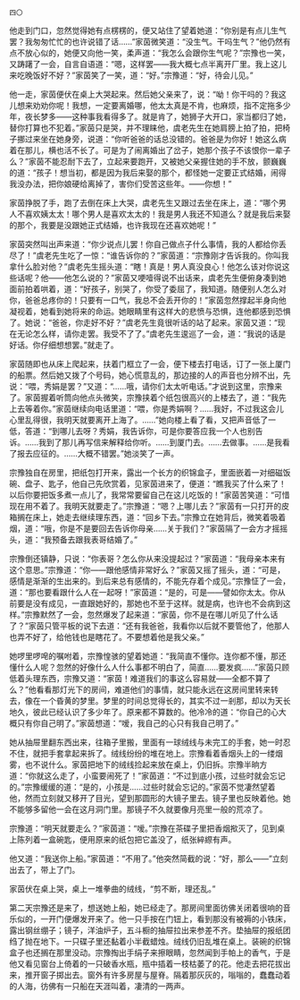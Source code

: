     四〇 

   他走到门口，忽然觉得她有点楞楞的，便又站住了望着她道：“你别是有点儿生气罢？我匆匆忙忙的也许说错了话……”家茵微笑道：“没生气。干吗生气？”他仍然有点不放心似的，她便又向他一笑，柔声道：“我怎么会跟你生气呢？”宗豫也一笑，又踌躇了一会，自言自语道：“嗯，这样罢——我大概七点半离开厂里。我上这儿来吃晚饭好不好？”家茵笑了一笑，道：“好。”宗豫道：“好，待会儿见。”

   他一走，家茵便伏在桌上大哭起来。然后她父亲来了，说：“呦！你干吗的？我这儿想来劝劝你呢！我想，一定要离婚哪，他太太真是不肯，也麻烦，指不定拖多少年，夜长梦多——这种事我看得多了。就是肯了，她狮子大开口，家当都归了她，替你打算也不犯着。”家茵只是哭，并不理睐他，虞老先生在她肩膀上拍了拍，把椅子挪过来坐在她身旁，说道：“你听爸爸的话总没错的。爸爸是为你好！她这么病着在那儿，横也活不长了。可是为了闹离婚出了岔子，她那个孩子不该恨你一辈子么？”家茵不能忍耐下去了，立起来要跑开，又被她父亲握住她的手不放，颤巍巍的道：“孩子！想当初，都是因为我后来娶的那个，都怪她一定要正式结婚，闹得我没办法，把你娘硬给离掉了，害你们受苦这些年。——你想！”

   家茵挣脱了手，跑了去倒在床上大哭，虞老先生又跟过去坐在床上，道：“哪个男人不喜欢姨太太！哪个男人是喜欢太太的！我是男人我还不知道么？就是我后来娶的那个，我要是没跟她正式结婚，也许我现在还喜欢她呢！”

   家茵突然叫出声来道：“你少说点儿罢！你自己做点子什么事情，我的人都给你丢尽了！”虞老先生吃了一惊：“谁告诉你的？”家茵道：“宗豫刚才告诉我的。你叫我拿什么脸对他？”虞老先生摇头道：“瞎！真是！男人真没良心！他怎么该对你说这些话呢？他——他怎么说的？”家茵又哽噎得说不出话来，虞老先生便俯身凑到她面前拍着哄着，道：“好孩子，别哭了，你受了委屈了，我知道。随便别人怎么对你，爸爸总疼你的！只要有一口气，我总不会丢开你的！”家茵忽然撑起半身向他凝视着，她看到她将来的命运。她眼睛里有这样大的悲愤与恐惧，连他都感到恐惧了。她说：“爸爸，你走好不好？”虞老先生竟很听话的站了起来。家茵又道：“现在无论怎么样，请你走罢。我受不了了。”虞老先生逡巡了一会，道：“我说的话是好话。你仔细想想罢。”就走了。

   家茵随即也从床上爬起来，扶着门框立了一会，便下楼去打电话，订了一张上厦门的船票。然后她又拨了个号码，她心慌意乱的，那边接的人的声音也分辨不出，先说：“喂，秀娟是罢？”又道：“……哦，请你们太太听电话。”才说到这里，宗豫来了。家茵握着听筒向他点头微笑，宗豫挟着个纸包很高兴的上楼去了，道：“我先上去等着你。”家茵继续向电话里道：“喂，你是秀娟啊？……我好，不过我这会儿心里乱得很，我明天就要离开上海了。……”她向楼上看了看，又把声音低了一低，答道：“到哪儿去呀？秀娟，我告诉你，可是你要答应我一个人也别告诉。……我到了那儿再写信来解释给你听。……到厦门去。……去做事。……是我看了报去应征的。……大概不错罢。”她淡笑了一声。

   宗豫独自在房里，把纸包打开来，露出一个长方的织锦盒子，里面嵌着一对细磁饭碗、盘子、匙子，他自己先欣赏着，见家茵进来了，便道：“瞧我买了什么来了！以后你要把饭多煮一点儿了，我常常要留自己在这儿吃饭的！”家茵苦笑道：“可惜现在用不着了。我明天就要走了。”宗豫道：“嗯？上哪儿去？”家茵有一只打开的皮箱搁在床上，她走去继续理东西，道：“回乡下去。”宗豫立在她背后，微笑着吸着烟，道：“哦，你是不是要回去告诉你母亲……关于我们？”家茵隔了一会方才摇摇头，道：“我预备去跟我表哥结婚了。”

   宗豫倒还镇静，只说：“你表哥？怎么你从来没提起过？”家茵道：“我母亲本来有这个意思。”宗豫道：“你——跟他感情非常好么？”家茵又摇了摇头，道：“可是，感情是渐渐的生出来的。到后来总有感情的，不能先存着个成见。”宗豫怔了一会，道：“那也要看跟什么人在一起呀！”家茵道：“是的，可是——譬如你太太。你从前要是没有成见，一直跟她好的，那她也不至于这样。就是病，也许也不会病到这样。”宗豫默然了一会，忽然爆发了起来道：“家茵，你不是在哪儿听见了什么话了？”家茵只管平板的说下去道：“还有我爸爸，我看你以后就不要管他了，他那人也弄不好了，给他钱也是瞎花了。不要想着他是我父亲。”

   她啰里啰唣的嘱咐着，宗豫惶骇的望着她道：“我简直不懂你。连你都不懂，那还懂什么人呢？忽然的好像什么人什么事都不明白了，简直……要发疯……”家茵只顾低着头理东西，宗豫又道：“家茵！难道我们的事这么容易就——全都不算了么？”他看看那灯光下的房间，难道他们的事情，就只能永远在这房间里转来转去，像在一个昏黄的梦里。梦里的时间总觉得长的，其实不过一剎那，却以为天长地久，彼此已经认识了多少年了。原来都不算数的。他冷冷的道：“你自己的心大概只有你自己明了。”家茵想道：“嗳，我自己的心只有我自己明了。”

   她从抽屉里翻东西出来，往箱子里搬，里面有一球绒线与未完工的手套，她一时忍不住，就把手套拿起来拆了。绒线纷纷的堆在地上。宗豫看着香烟头上的一缕烟雾，也不说什么。家茵把地下的绒线捡起来放在桌上，仍旧拆。宗豫半晌方道：“你就这么走了，小蛮要闹死了！”家茵道：“不过到底小孩，过些时就会忘记的。”宗豫缓缓的道：“是的，小孩是……过些时就会忘记的。”家茵不觉凄然望着他，然而立刻就又移开了目光，望到那圆形的大镜子里去。镜子里也反映着他。她不能够多留他一会在这月洞门里。那镜子不久就要像月亮里一般的荒凉了。

   宗豫道：“明天就要走么？”家茵道：“嗳。”宗豫在茶碟子里把香烟揿灭了，见到桌上陈列着一盒碗匙，便用原来的纸包把它盖没了，纸张綷縩有声。

   他又道：“我送你上船。”家茵道：“不用了。”他突然简截的说：“好，那么——”立刻出去了，带上了门。

   家茵伏在桌上哭，桌上一堆拳曲的绒线，“剪不断，理还乱。”

   第二天宗豫还是来了，想送她上船，她已经走了。那房间里面彷佛关闭着很响的音乐似的，一开门便爆发开来了。他一只手按在门钮上，看到那没有被褥的小铁床，露出钢丝绷子；镜子，洋油炉子，五斗橱的抽屉拉出来参差不齐。垫抽屉的报纸团绉了抛在地下。一只碟子里还黏着小半截蜡烛。绒线仍旧乱堆在桌上。装碗的织锦盒子也还搁在那里没动。宗豫掏出手绢子来擦眼睛，忽然闻到手帕上的香气，于是他又看见窗台上倚着的一只破香水瓶，瓶中插着一枝枯萎了的花。他走去把花拔出来，推开窗子掷出去。窗外有许多房屋与屋脊。隔着那灰灰的，嗡嗡的，蠢蠢动着的人海，彷佛有一只船在天涯叫着，凄清的一两声。

